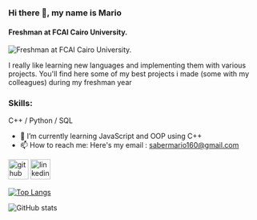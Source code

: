 ### Hi there 👋, my name is Mario
#### Freshman at FCAI Cairo University.
![Freshman at FCAI Cairo University.](https://media.licdn.com/dms/image/D4E16AQFS92jsEPm6Xw/profile-displaybackgroundimage-shrink_350_1400/0/1718714012356?e=1724284800&v=beta&t=MgHRU7dL_05Ij2b6x9BeftYBbIb0dPyMuSvTB0YYGwc)

I really like learning new languages and implementing them with various projects. You'll find here some of my best projects i made (some with my colleagues) during my freshman year 

### Skills:
C++ / Python / SQL

- 🌱 I’m currently learning JavaScript and OOP using C++ 
- 📫 How to reach me: Here's my email : sabermario160@gmail.com 


[<img src='https://cdn.jsdelivr.net/npm/simple-icons@3.0.1/icons/github.svg' alt='github' height='40'>](https://github.com/marioboby)  [<img src='https://cdn.jsdelivr.net/npm/simple-icons@3.0.1/icons/linkedin.svg' alt='linkedin' height='40'>](https://www.linkedin.com/in/mario-saber-8b844a310/overlay/about-this-profile/?lipi=urn%3Ali%3Apage%3Ad_flagship3_profile_view_base%3BgPNH9NgNSOmJJfEAVKq3tA%3D%3D)  


[![Top Langs](https://github-readme-stats.vercel.app/api/top-langs/?username=marioboby)](https://github.com/anuraghazra/github-readme-stats)

![GitHub stats](https://github-readme-stats.vercel.app/api?username=marioboby&show_icons=true)  

